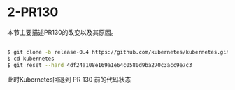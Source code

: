 2-PR130
===================
本节主要描述PR130的改变以及其原因。
## 
```bash
$ git clone -b release-0.4 https://github.com/kubernetes/kubernetes.git
$ cd kubernetes
$ git reset --hard 4df24a108e169a1e64c0580d9ba270c3acc9e7c3
```
此时Kubernetes回退到 PR 130 前的代码状态